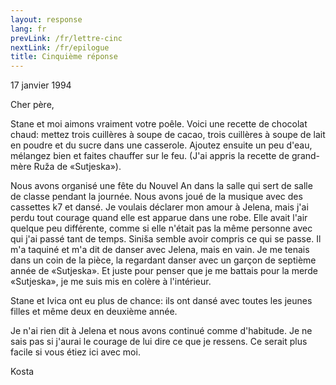 ```yaml
---
layout: response
lang: fr
prevLink: /fr/lettre-cinc
nextLink: /fr/epilogue
title: Cinquième réponse
---
```


<div class="Response-date">17 janvier 1994</div>

Cher père,

Stane et moi aimons vraiment votre poêle. Voici une recette de chocolat chaud: mettez trois cuillères à soupe de cacao, trois cuillères à soupe de lait en poudre et du sucre dans une casserole. Ajoutez ensuite un peu d'eau, mélangez bien et faites chauffer sur le feu. (J'ai appris la recette de grand-mère Ruža de «Sutjeska»).

Nous avons organisé une fête du Nouvel An dans la salle qui sert de salle de classe pendant la journée. Nous avons joué de la musique avec des cassettes k7 et dansé. Je voulais déclarer mon amour à Jelena, mais j'ai perdu tout courage quand elle est apparue dans une robe. Elle avait l'air quelque peu différente, comme si elle n'était pas la même personne avec qui j'ai passé tant de temps. Siniša semble avoir compris ce qui se passe. Il m'a taquiné et m'a dit de danser avec Jelena, mais en vain. Je me tenais dans un coin de la pièce, la regardant danser avec un garçon de septième année de «Sutjeska». Et juste pour penser que je me battais pour la merde «Sutjeska», je me suis mis en colère à l'intérieur.

Stane et Ivica ont eu plus de chance: ils ont dansé avec toutes les jeunes filles et même deux en deuxième année.

Je n'ai rien dit à Jelena et nous avons continué comme d'habitude. Je ne sais pas si j'aurai le courage de lui dire ce que je ressens. Ce serait plus facile si vous étiez ici avec moi.

<div class="Response-signature">Kosta</div>
